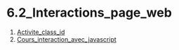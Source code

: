 # 6.2_Interactions_page_web

1. [Activite_class_id](../6.2_Interactions_page_web/1_Activite_class_id.md)
2. [Cours_interaction_avec_javascript](../6.2_Interactions_page_web/2_Cours_interaction_avec_javascript.md)
